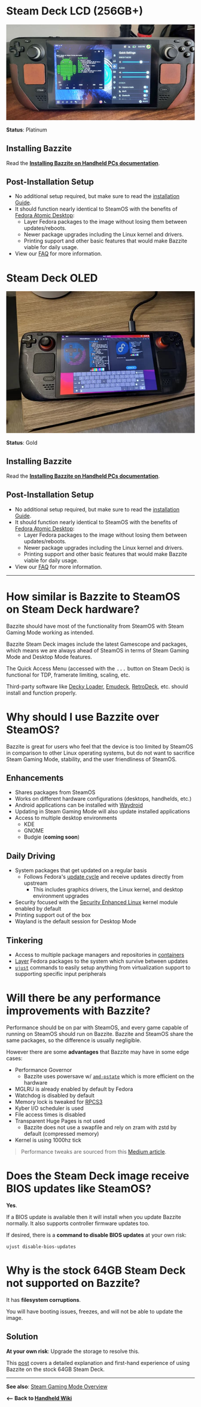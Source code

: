 <!-- ANCHOR: METADATA -->
<!--{"url_discourse": "https://universal-blue.discourse.group/docs?topic=1849", "fetched_at": "2024-09-03 16:43:16.550432+00:00"}-->
<!-- ANCHOR_END: METADATA -->

# Steam Deck LCD (256GB+)

![Steam Deck LCD|690x348, 100%](../../img/Steam_Deck_LCD.jpeg)

**Status**: Platinum

## Installing Bazzite

Read the [**Installing Bazzite on Handheld PCs documentation**](https://ublue-os.github.io/bazzite/General/Installation_Guide/Installing_Bazzite_for_Handheld_PCs/).

## Post-Installation Setup

- No additional setup required, but make sure to read the [installation Guide](https://universal-blue.discourse.group/docs?topic=30).
-  It should function nearly identical to SteamOS with the benefits of [Fedora Atomic Desktop](https://fedoraproject.org/atomic-desktops/):
    - Layer Fedora packages to the image without losing them between updates/reboots.
    - Newer package upgrades including the Linux kernel and drivers.
    - Printing support and other basic  features that would make Bazzite viable for daily usage.
- View our [FAQ](https://universal-blue.discourse.group/docs?topic=33) for more information.

# Steam Deck OLED

![Steam Deck OLED|667x500, 100%](../../img/Steam_Deck_OLED.jpeg)

**Status**: Gold

## Installing Bazzite

Read the [**Installing Bazzite on Handheld PCs documentation**](https://ublue-os.github.io/bazzite/General/Installation_Guide/Installing_Bazzite_for_Handheld_PCs/).

## Post-Installation Setup

* No additional setup required, but make sure to read the [installation Guide](https://universal-blue.discourse.group/docs?topic=30).
* It should function nearly identical to SteamOS with the benefits of [Fedora Atomic Desktop](https://fedoraproject.org/atomic-desktops/):
  * Layer Fedora packages to the image without losing them between updates/reboots.
  * Newer package upgrades including the Linux kernel and drivers.
  * Printing support and other basic features that would make Bazzite viable for daily usage.
* View our [FAQ](https://universal-blue.discourse.group/docs?topic=33) for more information.

<hr>

#  How similar is Bazzite to SteamOS on Steam Deck hardware?
Bazzite should have most of the functionality from SteamOS with Steam Gaming Mode working as intended.  

Bazzite Steam Deck images include the latest Gamescope and packages, which means we are always ahead of SteamOS in terms of Steam Gaming Mode and Desktop Mode features.  

The Quick Access Menu (accessed with the <kbd>...</kbd> button on Steam Deck) is functional for TDP, framerate limiting, scaling, etc.  

Third-party software like [Decky Loader](https://decky.xyz/), [Emudeck](https://www.emudeck.com/), [RetroDeck](https://retrodeck.net/), etc. should install and function properly.

# Why should I use Bazzite over SteamOS?

Bazzite is great for users who feel that the device is too limited by SteamOS in comparison to other Linux operating systems, but do not want to sacrifice Steam Gaming Mode, stability, and the user friendliness of SteamOS.  

## Enhancements
- Shares packages from SteamOS
- Works on different hardware configurations (desktops, handhelds, etc.)
- Android applications can be installed with [Waydroid](https://universal-blue.discourse.group/docs?topic=32/)
- Updating in Steam Gaming Mode will also update installed applications
- Access to multiple desktop environments
  - KDE
  - GNOME
  - Budgie (**coming soon**)

## Daily Driving

- System packages that get updated on a regular basis
  - Follows Fedora's [update cycle](https://docs.fedoraproject.org/en-US/releases/lifecycle/) and receive updates directly from upstream
    - This includes graphics drivers, the Linux kernel, and desktop environment upgrades
- Security focused with the [Security Enhanced Linux](https://www.redhat.com/en/topics/linux/what-is-selinux) kernel module enabled by default
- Printing support out of the box
- Wayland is the default session for Desktop Mode

## Tinkering

- Access to multiple package managers and repositories in [containers](https://universal-blue.discourse.group/docs?topic=44)
- [Layer](https://universal-blue.discourse.group/docs?topic=513) Fedora packages to the system which survive between updates
- [`ujust`](https://universal-blue.discourse.group/docs?topic=42) commands to easily setup anything from virtualization support to supporting specific input peripherals

# Will there be any performance improvements with Bazzite?

Performance should be on par with SteamOS, and every game capable of running on SteamOS should run on Bazzite.  Bazzite and SteamOS share the same packages, so the difference is usually negligible.

However there are some **advantages** that Bazzite may have in some edge cases:
- Performance Governor
  - Bazzite uses powersave w/ [`amd-pstate`](https://www.kernel.org/doc/html/latest/admin-guide/pm/amd-pstate.html) which is more efficient on the hardware
- MGLRU is already enabled by default by Fedora
- Watchdog is disabled by default
- Memory lock is tweaked for [RPCS3](https://rpcs3.net/)
- Kyber I/O scheduler is used
- File access times is disabled
- Transparent Huge Pages is not used
  - Bazzite does not use a swapfile and rely on zram with zstd by default (compressed memory)
- Kernel is using 1000hz tick

>Performance tweaks are sourced from this [Medium article](https://medium.com/@a.b.t./here-are-some-possibly-useful-tweaks-for-steamos-on-the-steam-deck-fcb6b571b577).

# Does the Steam Deck image receive BIOS updates like SteamOS?

**Yes**.  

If a BIOS update is available then it will install when you update Bazzite normally.  It also supports controller firmware updates too.

If desired, there is a  **command to disable BIOS updates** at your own risk: 
```
ujust disable-bios-updates
```

# Why is the stock 64GB Steam Deck not supported on Bazzite?

It has **filesystem corruptions**.  

You will have booting issues, freezes, and will not be able to update the image.  

## Solution
**At your own risk**:
Upgrade the storage to resolve this.

This [post](https://universal-blue.discourse.group/t/my-experience-using-bazzite-on-the-64gb-steam-deck/125/1) covers a detailed explanation and first-hand experience of using Bazzite on the stock 64GB Steam Deck.

<hr>

**See also**: [Steam Gaming Mode Overview](../Steam_Gaming_Mode.md)

**<-- Back to [Handheld Wiki](./index.md)**
